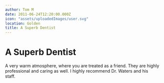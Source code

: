 ```yaml
---
author: Tom M
date: 2011-06-24T12:20:00.000Z
icon: "assets/uploadedImages/user.svg"
location: Golden
title: A Superb Dentist
---
```


# A Superb Dentist

A very warm atmosphere, where you are treated as a friend. They are highly professional and caring as well. I highly recommend Dr. Waters and his staff.
